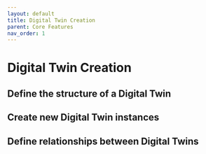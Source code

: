 ```yaml
---
layout: default
title: Digital Twin Creation
parent: Core Features
nav_order: 1
---
```


# Digital Twin Creation

## Define the structure of a Digital Twin

## Create new Digital Twin instances

## Define relationships between Digital Twins

